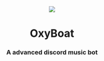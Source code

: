 <center>
  <img src = "https://capsule-render.vercel.app/api?type=waving\&color=gradient\&height=200\&section=header\&text=OxyBoat\&fontSize=80\&fontAlignY=35\&animation=twinkling\&fontColor=gradient"></img>
</center>

<p align = "center">
  <h1 align = "center">OxyBoat</h1>
  <h3 align = "center">A advanced discord music bot</h3>
</p>
